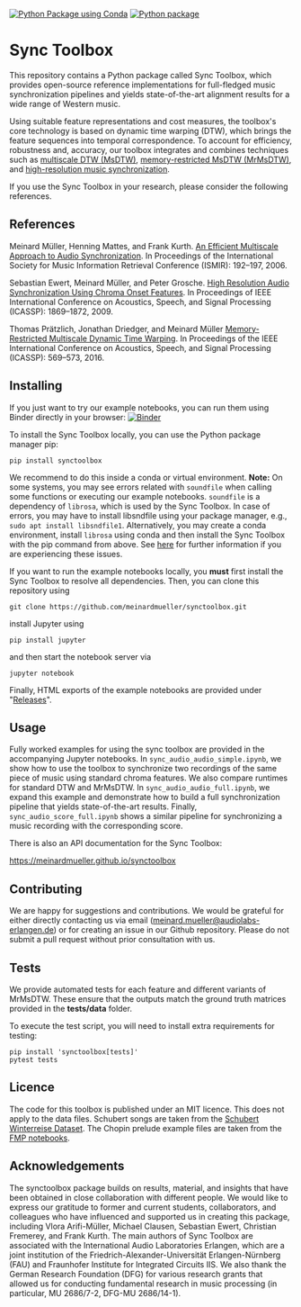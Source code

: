 [![Python Package using Conda](https://github.com/meinardmueller/synctoolbox/actions/workflows/test_conda.yml/badge.svg)](https://github.com/meinardmueller/synctoolbox/actions/workflows/test_conda.yml)
[![Python package](https://github.com/meinardmueller/synctoolbox/actions/workflows/test_pip.yml/badge.svg)](https://github.com/meinardmueller/synctoolbox/actions/workflows/test_pip.yml)


# Sync Toolbox

This repository contains a Python package called Sync Toolbox, which provides open-source reference implementations for full-fledged music synchronization pipelines and yields state-of-the-art alignment results for a wide range of Western music. 

Using suitable feature representations and cost measures, the toolbox's core technology is based on dynamic time warping (DTW), which brings the feature sequences into temporal correspondence. To account for efficiency, robustness and, accuracy, our toolbox integrates and combines techniques such as [multiscale DTW (MsDTW)](https://www.audiolabs-erlangen.de/fau/professor/mueller/publications/2006_MuellerMattesKurth_MultiscaleAudioSynchronization_ISMIR.pdf), [memory-restricted MsDTW (MrMsDTW)](https://www.audiolabs-erlangen.de/fau/professor/mueller/publications/2016_PraetzlichDriedgerMueller_MrMsDTW_ICASSP.pdf), and [high-resolution music synchronization](https://www.audiolabs-erlangen.de/fau/professor/mueller/publications/2009_EwertMuellerGrosche_HighResAudioSync_ICASSP.pdf). 

If you use the Sync Toolbox in your research, please consider the following references.

## References

Meinard Müller, Henning Mattes, and Frank Kurth.
[An Efficient Multiscale Approach to Audio Synchronization](https://www.audiolabs-erlangen.de/fau/professor/mueller/publications/2006_MuellerMattesKurth_MultiscaleAudioSynchronization_ISMIR.pdf).
In Proceedings of the International Society for Music Information Retrieval Conference (ISMIR): 192–197, 2006.

Sebastian Ewert, Meinard Müller, and Peter Grosche.
[High Resolution Audio Synchronization Using Chroma Onset Features](https://www.audiolabs-erlangen.de/fau/professor/mueller/publications/2009_EwertMuellerGrosche_HighResAudioSync_ICASSP.pdf).
In Proceedings of IEEE International Conference on Acoustics, Speech, and Signal Processing (ICASSP): 1869–1872, 2009.

Thomas Prätzlich, Jonathan Driedger, and Meinard Müller
[Memory-Restricted Multiscale Dynamic Time Warping](https://www.audiolabs-erlangen.de/fau/professor/mueller/publications/2016_PraetzlichDriedgerMueller_MrMsDTW_ICASSP.pdf).
In Proceedings of the IEEE International Conference on Acoustics, Speech, and Signal Processing (ICASSP): 569–573, 2016. 

## Installing

If you just want to try our example notebooks, you can run them using Binder directly in your browser: [![Binder](https://mybinder.org/badge_logo.svg)](https://notebooks.gesis.org/binder/v2/gh/meinardmueller/synctoolbox/master)

To install the Sync Toolbox locally, you can use the Python package manager pip:

```
pip install synctoolbox
```
We recommend to do this inside a conda or virtual environment. **Note:** On some systems, you may see errors related with ``soundfile`` when calling some functions or executing our example notebooks. ``soundfile`` is a dependency of ``librosa``, which is used by the Sync Toolbox. In case of errors, you may have to install libsndfile using your package manager, e.g., ``sudo apt install libsndfile1``. Alternatively, you may create a conda environment, install ``librosa`` using conda and then install the Sync Toolbox with the pip command from above. See [here](https://github.com/librosa/librosa#hints-for-the-installation) for further information if you are experiencing these issues.


If you want to run the example notebooks locally, you **must** first install the Sync Toolbox to resolve all dependencies. Then, you can clone this repository using

```
git clone https://github.com/meinardmueller/synctoolbox.git
```
install Jupyter using

```
pip install jupyter
```

and then start the notebook server via

```
jupyter notebook
```

Finally, HTML exports of the example notebooks are provided under "[Releases](https://github.com/meinardmueller/synctoolbox/releases)".


## Usage

Fully worked examples for using the sync toolbox are provided in the accompanying Jupyter notebooks. In ``sync_audio_audio_simple.ipynb``, we show how to use the toolbox to synchronize two recordings of the same piece of music using standard chroma features. We also compare runtimes for standard DTW and MrMsDTW. In ``sync_audio_audio_full.ipynb``, we expand this example and demonstrate how to build a full synchronization pipeline that yields state-of-the-art results. Finally, ``sync_audio_score_full.ipynb`` shows a similar pipeline for synchronizing a music recording with the corresponding score.

There is also an API documentation for the Sync Toolbox:

https://meinardmueller.github.io/synctoolbox

## Contributing

We are happy for suggestions and contributions. We would be grateful for either directly contacting us via email (meinard.mueller@audiolabs-erlangen.de) or for creating an issue in our Github repository. Please do not submit a pull request without prior consultation with us.

## Tests

We provide automated tests for each feature and different variants of MrMsDTW. These ensure that the outputs match the ground truth matrices provided in the **tests/data** folder.

To execute the test script, you will need to install extra requirements for testing:

```
pip install 'synctoolbox[tests]'
pytest tests
```

## Licence

The code for this toolbox is published under an MIT licence. This does not apply to the data files. Schubert songs are taken from the [Schubert Winterreise Dataset](https://zenodo.org/record/4122060). The Chopin prelude example files are taken from the [FMP notebooks](https://www.audiolabs-erlangen.de/resources/MIR/FMP/C0/C0.html).

## Acknowledgements

The synctoolbox package builds on results, material, and insights that have been obtained in close collaboration with different people. We would like to express our gratitude to former and current students, collaborators, and colleagues who have influenced and supported us in creating this package, including Vlora Arifi-Müller, Michael Clausen, Sebastian Ewert, Christian Fremerey, and Frank Kurth. The main authors of Sync Toolbox are associated with the International Audio Laboratories Erlangen, which are a joint institution of the Friedrich-Alexander-Universität Erlangen-Nürnberg (FAU) and Fraunhofer Institute for Integrated Circuits IIS. We also thank the German Research Foundation (DFG) for various research grants that allowed us for conducting fundamental research in music processing (in particular, MU 2686/7-2, DFG-MU 2686/14-1).
